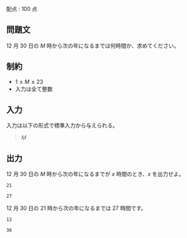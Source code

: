 配点 : $100$ 点

## 問題文

$12$ 月 $30$ 日の $M$ 時から次の年になるまでは何時間か、求めてください。

## 制約

- $1 \leq M \leq 23$
- 入力は全て整数

## 入力

入力は以下の形式で標準入力から与えられる。

> $M$

## 出力

$12$ 月 $30$ 日の $M$ 時から次の年になるまでが $x$ 時間のとき、$x$ を出力せよ。

```input1
21
```

```output1
27
```

$12$ 月 $30$ 日の $21$ 時から次の年になるまでは $27$ 時間です。

```input2
12
```

```output2
36
```